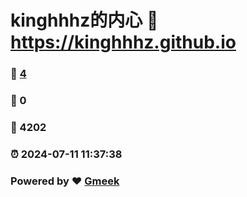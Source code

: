 # kinghhhz的内心 :link: https://kinghhhz.github.io 
### :page_facing_up: [4](https://kinghhhz.github.io/tag.html) 
### :speech_balloon: 0 
### :hibiscus: 4202 
### :alarm_clock: 2024-07-11 11:37:38 
### Powered by :heart: [Gmeek](https://github.com/Meekdai/Gmeek)
